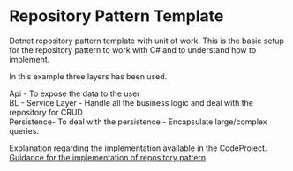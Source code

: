 # Repository Pattern Template
Dotnet repository pattern template with unit of work.
This is the basic setup for the repository pattern to work with C# and to understand how to implement.

In this example three layers has been used.<br />

Api - To expose the data to the user<br />
BL - Service Layer - Handle all the business logic and deal with the repository for CRUD<br />
Persistence- To deal with the persistence - Encapsulate large/complex queries.<br />

Explanation regarding the implementation available in the CodeProject. <br />
<a href="https://www.codeproject.com/Articles/1275116/Guidance-for-the-Implementation-of-repository-patt" rel="nofollow" target="_blank">
Guidance for the implementation of repository pattern </a>
